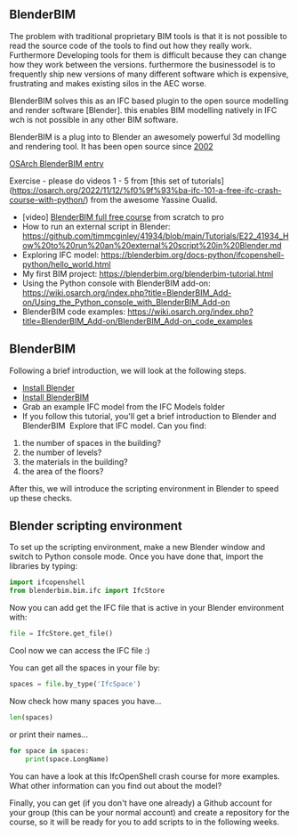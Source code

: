 ## BlenderBIM

The problem with traditional proprietary BIM tools is that it is not possible to read the source code of the tools to find out how they really work. Furthermore Developing tools for them is difficult because they can change how they work between the versions. furthermore the businessodel is to frequently ship new versions of many different software which is expensive, frustrating and makes existing silos in the AEC worse.

BlenderBIM solves this as an IFC based plugin to the open source modelling and render software [Blender]. this enables BIM modelling natively in IFC wch is not possible in any other BIM software.

BlenderBIM is a plug into to Blender an awesomely powerful 3d modelling and rendering tool.
It has been open source since [2002](https://www.blender.org/about/history/#:~:text=On%20Sunday%2C%20October%2013th%2C%202002,used%20for%20any%20purpose%20whatsoever.)


[OSArch BlenderBIM entry](https://wiki.osarch.org/index.php?title=BlenderBIM_Add-on#:~:text=The%20BlenderBIM%20Add%2Don%20can%20be%20used%20to%20analyse%20and,corrected%20data%20from%20the%20spreadsheet.)

Exercise - please do videos 1 - 5 from [this set of tutorials] (https://osarch.org/2022/11/12/%f0%9f%93%ba-ifc-101-a-free-ifc-crash-course-with-python/) from the awesome Yassine Oualid.


- [video] [BlenderBIM full free course](https://www.youtube.com/watch?v=pjO_Nh6yaYw&list=PLbFY94gzUJhGXh9tEZIuq-a8BSWddSPz2) from scratch to pro
- How to run an external script in Blender: https://github.com/timmcginley/41934/blob/main/Tutorials/E22_41934_How%20to%20run%20an%20external%20script%20in%20Blender.md
- Exploring IFC model: https://blenderbim.org/docs-python/ifcopenshell-python/hello_world.html
- My first BIM project: https://blenderbim.org/blenderbim-tutorial.html
- Using the Python console with BlenderBIM add-on: https://wiki.osarch.org/index.php?title=BlenderBIM_Add-on/Using_the_Python_console_with_BlenderBIM_Add-on
- BlenderBIM code examples: https://wiki.osarch.org/index.php?title=BlenderBIM_Add-on/BlenderBIM_Add-on_code_examples

## BlenderBIM 
Following a brief introduction, we will look at the following steps.

* [Install Blender](https://blenderbim.org/docs/users/installation.html)
* [Install BlenderBIM](https://blenderbim.org/docs/users/installation.html)
* Grab an example IFC model from the IFC Models folder
* If you follow this tutorial, you'll get a brief introduction to Blender and BlenderBIM 
Explore that IFC model. Can you find:

1. the number of spaces in the building?
1. the number of levels?
1. the materials in the building?
1. the area of the floors?

After this, we will introduce the scripting environment in Blender to speed up these checks.

## Blender scripting environment

To set up the scripting environment, make a new Blender window and switch to Python console mode. Once you have done that, import the libraries by typing:

```python
import ifcopenshell
from blenderbim.bim.ifc import IfcStore
```

Now you can add get the IFC file that is active in your Blender environment with:
```python
file = IfcStore.get_file()
```
Cool now we can access the IFC file :)

You can get all the spaces in your file by:
```python
spaces = file.by_type('IfcSpace')
```
Now check how many spaces you have...
```python
len(spaces)
```
or print their names...
```python
for space in spaces:
	print(space.LongName)
```
You can have a look at this IfcOpenShell crash course for more examples. What other information can you find out about the model?

Finally, you can get (if you don't have one already) a Github account for your group (this can be your normal account) and create a repository for the course, so it will be ready for you to add scripts to in the following weeks.


